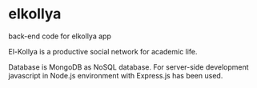 # elkollya
back-end code for elkollya app

El-Kollya is a productive social network for academic life.

Database is MongoDB as NoSQL database. For server-side development
javascript in Node.js environment with Express.js has been used.
